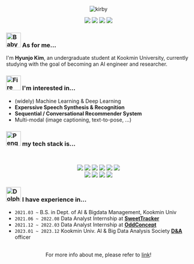 <div align = "center">

  ![kirby](https://github.com/elisha0904/Algorithm-study/assets/94889801/22994dd1-dafa-4ba2-9ef6-3addef03216f)

  <a href="https://www.instagram.com/meun.zzz/"><img src="https://img.shields.io/badge/Instagram-000000?style=flat&logo=Instagram&logoColor=white"/></a>
  <a href="https://imymeunz.notion.site/Hyunjo-Kim-93d876622d534c0082c527309bc6be17?pvs=4"><img src="https://img.shields.io/badge/Notion-000000?style=flat&logo=Notion&logoColor=white"/></a>
  <a href="https://meunz.tistory.com/"><img src="https://img.shields.io/badge/Tistory-000000?style=flat&logo=Notion&logoColor=white"/></a>
  <a href="mailto:elisha0904@kookmin.ac.kr"><img src="https://img.shields.io/badge/Contact_me!-FFFFFF?style=flat&logo=Gmail&logoColor=black"/></a><br/>
</div>

### <img src="https://raw.githubusercontent.com/Tarikul-Islam-Anik/Animated-Fluent-Emojis/master/Emojis/Animals/Baby%20Chick.png" alt="Baby Chick" width="40" height="40" /> As for me...

I'm **Hyunjo Kim**, an undergraduate student at Kookmin University, currently studying with the goal of becoming an AI engineer and researcher.


### <img src="https://raw.githubusercontent.com/Tarikul-Islam-Anik/Animated-Fluent-Emojis/master/Emojis/Travel%20and%20places/Fire.png" alt="Fire" width="40" height="40" /> I'm interested in...
- (widely) Machine Learning & Deep Learning
- **Experssive Speech Synthesis & Recognition**
- **Sequential / Conversational Recommender System**
- Multi-modal (image captioning, text-to-pose, ...)


### <img src="https://raw.githubusercontent.com/Tarikul-Islam-Anik/Animated-Fluent-Emojis/master/Emojis/Animals/Penguin.png" alt="Penguin" width="40" height="40" /> my tech stack is...

<br/>
<p align="center">
  <img src="https://img.shields.io/badge/Python-3766AB?style=flat&logo=Python&logoColor=white"/>
  <img src="https://img.shields.io/badge/Pytorch-EE4C2C?style=flat&logo=Pytorch&logoColor=white"/>
  <img src="https://img.shields.io/badge/TensorFlow-FF6F00?style=flat&logo=TensorFlow&logoColor=white"/>
  <img src="https://img.shields.io/badge/OpenCV-5C3EE8?style=flat&logo=OpenCV&logoColor=white"/>
  <img src="https://img.shields.io/badge/R-276DC3?style=flat&logo=R&logoColor=white"/>
  <img src="https://img.shields.io/badge/MySQL-4479A1?style=flat&logo=MySQL&logoColor=white"/>
  <br/>
  <img src="https://img.shields.io/badge/Anaconda-44A833?style=flat&logo=Anaconda&logoColor=white"/>
  <img src="https://img.shields.io/badge/VSCode-007ACC?style=flat&logo=Visual Studio Code&logoColor=white"/>
  <img src="https://img.shields.io/badge/Jupyter-F37626?style=flat&logo=Jupyter&logoColor=white"/>
  <img src="https://img.shields.io/badge/Google Colab-F9AB00?style=flat&logo=GoogleColab&logoColor=white"/>
</p>

### <img src="https://raw.githubusercontent.com/Tarikul-Islam-Anik/Animated-Fluent-Emojis/master/Emojis/Animals/Dolphin.png" alt="Dolphin" width="40" height="40" /> I have experience in...
- `2021.03 ~` B.S. in Dept. of AI & Bigdata Management, Kookmin Univ   
- `2021.06 ~ 2022.08` Data Analyst Internship at [**SweetTracker**](http://www.sweettracker.co.kr/)
- `2021.12 ~ 2022.03` Data Analyst Internship at [**OddConcept**](https://oddconcepts.kr/ko/)
- `2023.01 ~ 2023.12` Kookmin Univ. AI & Big Data Analysis Society [**D&A**](https://cms.kookmin.ac.kr/dna/index.do) officer

<br/>
<div align="center"> For more info about me, please refer to <a href="https://imymeunz.notion.site/Hyunjo-Kim-93d876622d534c0082c527309bc6be17?pvs=4">link</a>! </div>
